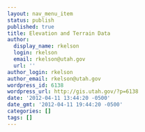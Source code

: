 ```yaml
---
layout: nav_menu_item
status: publish
published: true
title: Elevation and Terrain Data
author:
  display_name: rkelson
  login: rkelson
  email: rkelson@utah.gov
  url: ''
author_login: rkelson
author_email: rkelson@utah.gov
wordpress_id: 6138
wordpress_url: http://gis.utah.gov/?p=6138
date: '2012-04-11 13:44:20 -0500'
date_gmt: '2012-04-11 19:44:20 -0500'
categories: []
tags: []
---
```


